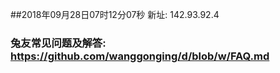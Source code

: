 ##2018年09月28日07时12分07秒 新址: 142.93.92.4
### 兔友常见问题及解答: https://github.com/wanggonging/d/blob/w/FAQ.md
